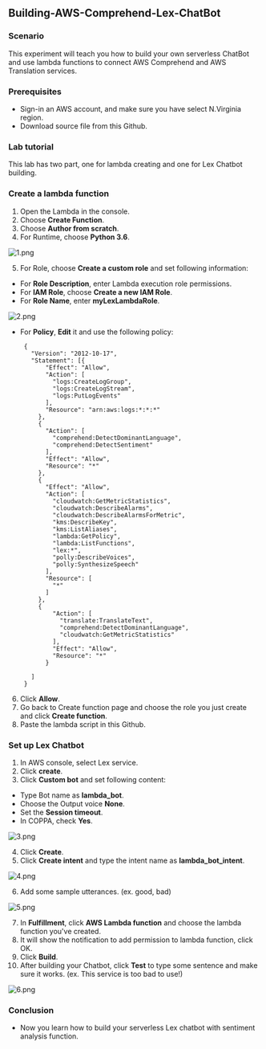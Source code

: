 ## Building-AWS-Comprehend-Lex-ChatBot

### Scenario
This experiment will teach you how to build your own serverless ChatBot and use lambda functions to connect AWS Comprehend and AWS Translation services.

### Prerequisites
* Sign-in an AWS account, and make sure you have select N.Virginia region.
* Download source file from this Github.

### Lab tutorial
This lab has two part, one for lambda creating and one for Lex Chatbot building.

### Create a lambda function
1.  Open the Lambda in the console.
2.  Choose **Create Function**.
3.  Choose **Author from scratch**.
4.  For Runtime, choose **Python 3.6**.

![1.png](/Lex_img/1.png)


5.  For Role, choose **Create a custom role** and set following information:
*  For **Role Description**, enter Lambda execution role permissions.
*  For **IAM Role**, choose **Create a new IAM Role**.
*  For **Role Name**, enter **myLexLambdaRole**.

![2.png](/Lex_img/2.png)

*  For **Policy**, **Edit** it and use the following policy:

        {
          "Version": "2012-10-17",
          "Statement": [{
              "Effect": "Allow",
              "Action": [
                "logs:CreateLogGroup",
                "logs:CreateLogStream",
                "logs:PutLogEvents"
              ],
              "Resource": "arn:aws:logs:*:*:*"
            },
            {
              "Action": [
                "comprehend:DetectDominantLanguage",
                "comprehend:DetectSentiment"
              ],
              "Effect": "Allow",
              "Resource": "*"
            },
            {
              "Effect": "Allow",
              "Action": [
                "cloudwatch:GetMetricStatistics",
                "cloudwatch:DescribeAlarms",
                "cloudwatch:DescribeAlarmsForMetric",
                "kms:DescribeKey",
                "kms:ListAliases",
                "lambda:GetPolicy",
                "lambda:ListFunctions",
                "lex:*",
                "polly:DescribeVoices",
                "polly:SynthesizeSpeech"
              ],
              "Resource": [
                "*"
              ]
            },
            {
                "Action": [
                  "translate:TranslateText",
                  "comprehend:DetectDominantLanguage",
                  "cloudwatch:GetMetricStatistics"
                ],
                "Effect": "Allow",
                "Resource": "*"
              }

          ]
        }
6. Click **Allow**.
7. Go back to Create function page and choose the role you just create and click **Create function**.
8. Paste the lambda script in this Github.

### Set up Lex Chatbot
1. In AWS console, select Lex service.
2. Click **create**.
3. Click **Custom bot** and set following content:
* Type Bot name as **lambda_bot**.
* Choose the Output voice **None**.
* Set the **Session timeout**.
* In COPPA, check **Yes**.

![3.png](/Lex_img/3.png)


4. Click **Create**.   
5. Click **Create intent** and type the intent name as **lambda_bot_intent**.

![4.png](/Lex_img/4.png)


6. Add some sample utterances. (ex. good, bad) 

![5.png](/Lex_img/5.png)

7. In **Fulfillment**, click **AWS Lambda function** and choose the lambda function you've created.
8. It will show the notification to add permission to lambda function, click OK.
9. Click **Build**.
10. After building your Chatbot, click **Test** to type some sentence and make sure it works. (ex. This service is too bad to use!)

![6.png](/Lex_img/6.png)



### Conclusion
* Now you learn how to build your serverless Lex chatbot with sentiment analysis function.

